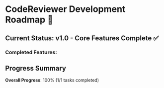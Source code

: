 # CodeReviewer Development Roadmap 🚀

## Current Status: v1.0 - Core Features Complete ✅

### Completed Features:

## Progress Summary

**Overall Progress**: 100% (1/1 tasks completed)
